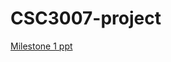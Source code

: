 # CSC3007-project
[Milestone 1 ppt](https://docs.google.com/presentation/d/1nZat-mJAsE9AZ4BThzpIKB0lwkpsRqDCmt8H6leJkb8/edit?usp=sharing)
